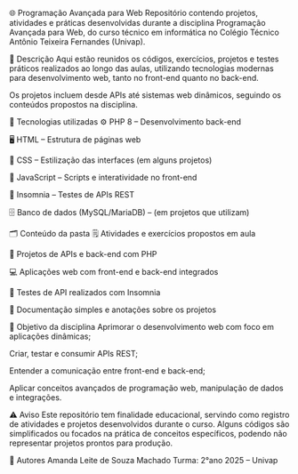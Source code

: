 🌐 Programação Avançada para Web
Repositório contendo projetos, atividades e práticas desenvolvidas durante a disciplina Programação Avançada para Web, do curso técnico em informática no Colégio Técnico Antônio Teixeira Fernandes (Univap).

📄 Descrição
Aqui estão reunidos os códigos, exercícios, projetos e testes práticos realizados ao longo das aulas, utilizando tecnologias modernas para desenvolvimento web, tanto no front-end quanto no back-end.

Os projetos incluem desde APIs até sistemas web dinâmicos, seguindo os conteúdos propostos na disciplina.

🧠 Tecnologias utilizadas
⚙️ PHP 8 – Desenvolvimento back-end

🖥️ HTML – Estrutura de páginas web

🎨 CSS – Estilização das interfaces (em alguns projetos)

🔧 JavaScript – Scripts e interatividade no front-end

🔗 Insomnia – Testes de APIs REST

🗄️ Banco de dados (MySQL/MariaDB) – (em projetos que utilizam)

🗂️ Conteúdo da pasta
🗒️ Atividades e exercícios propostos em aula

🔧 Projetos de APIs e back-end com PHP

💻 Aplicações web com front-end e back-end integrados

🧪 Testes de API realizados com Insomnia

📁 Documentação simples e anotações sobre os projetos

🚀 Objetivo da disciplina
Aprimorar o desenvolvimento web com foco em aplicações dinâmicas;

Criar, testar e consumir APIs REST;

Entender a comunicação entre front-end e back-end;

Aplicar conceitos avançados de programação web, manipulação de dados e integrações.

⚠️ Aviso
Este repositório tem finalidade educacional, servindo como registro de atividades e projetos desenvolvidos durante o curso. Alguns códigos são simplificados ou focados na prática de conceitos específicos, podendo não representar projetos prontos para produção.

👥 Autores
Amanda Leite de Souza Machado
Turma: 2°ano 2025 – Univap

